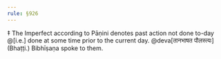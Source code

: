 ```yaml
---
rule: §926
---
```


‡ The Imperfect according to Pāṇini denotes past action not done to-day @[i.e.] done at some time prior to the current day. @deva[तानभाषत पौलस्त्यः] (Bhaṭṭi.) Bibhīṣaṇa spoke to them.